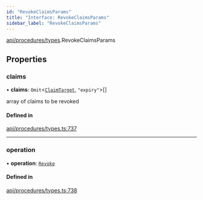 ```yaml
---
id: "RevokeClaimsParams"
title: "Interface: RevokeClaimsParams"
sidebar_label: "RevokeClaimsParams"
---
```


[api/procedures/types](../../../../../modules/API/Procedures/Types/Types.md).RevokeClaimsParams

## Properties

### claims

• **claims**: `Omit`\<[`ClaimTarget`](../../../Entities/Types/ClaimTarget/ClaimTarget.md), ``"expiry"``\>[]

array of claims to be revoked

#### Defined in

[api/procedures/types.ts:737](https://github.com/PolymeshAssociation/polymesh-sdk/blob/fedc4714f/src/api/procedures/types.ts#L737)

___

### operation

• **operation**: [`Revoke`](../../../../../enums/API/Procedures/Types/ClaimOperation/ClaimOperation.md#revoke)

#### Defined in

[api/procedures/types.ts:738](https://github.com/PolymeshAssociation/polymesh-sdk/blob/fedc4714f/src/api/procedures/types.ts#L738)
